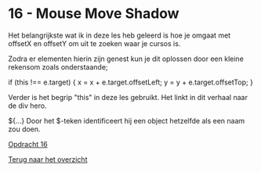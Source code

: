 # 16 - Mouse Move Shadow

Het belangrijkste wat ik in deze les heb geleerd is hoe je omgaat met offsetX en offsetY om uit te zoeken waar je cursos is. 

Zodra er elementen hierin zijn genest kun je dit oplossen door een kleine rekensom zoals onderstaande;

if (this !== e.target) {
				x = x + e.target.offsetLeft;
				y = y + e.target.offsetTop;
			}
			
Verder is het begrip "this" in deze les gebruikt. Het linkt in dit verhaal naar de div hero. 

${…} 
Door het $-teken identificeert hij een object hetzelfde als een naam zou doen.

[Opdracht 16](https://zeijls.github.io/SRPWesBos/16/index-START.html/) <br>

[Terug naar het overzicht](https://zeijls.github.io/SRPWesBos/)